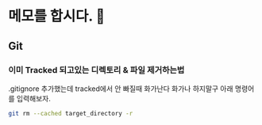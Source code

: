 # 메모를 합시다. 📝

## Git

### 이미 Tracked 되고있는 디렉토리 & 파일 제거하는법

.gitignore 추가했는데 tracked에서 안 빠질때 화가난다 화가나 하지말구 아래 명령어를 입력해보자.

``` bash
git rm --cached target_directory -r 
```